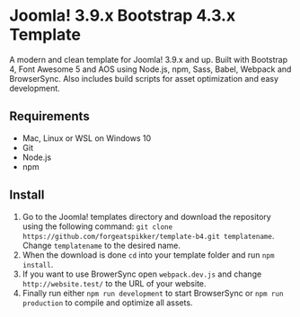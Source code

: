 Joomla! 3.9.x Bootstrap 4.3.x Template
===================

A modern and clean template for Joomla! 3.9.x and up. Built with Bootstrap 4, Font Awesome 5 and AOS using Node.js, npm, Sass, Babel, Webpack and BrowserSync. Also includes build scripts for asset optimization and easy development.

Requirements
-------------
- Mac, Linux or WSL on Windows 10
- Git
- Node.js
- npm

Install
-------------
 1. Go to the Joomla! templates directory and download the repository using the following command: `git clone https://github.com/forgeatspikker/template-b4.git templatename`. Change `templatename` to the desired name.
 2. When the download is done `cd` into your template folder and run `npm install`.
 3. If you want to use BrowerSync open `webpack.dev.js` and change `http://website.test/` to the URL of your website.
 4. Finally run either `npm run development` to start BrowserSync or `npm run production` to compile and optimize all assets.
